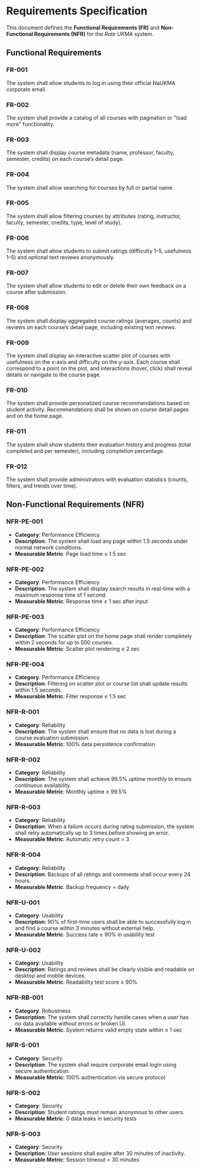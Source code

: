 # Requirements Specification

This document defines the **Functional Requirements (FR)** and **Non-Functional Requirements (NFR)** for the _Rate UKMA_ system.

## Functional Requirements

### FR-001

The system shall allow students to log in using their official NaUKMA corporate email.

### FR-002

The system shall provide a catalog of all courses with pagination or "load more" functionality.

### FR-003

The system shall display course metadata (name, professor, faculty, semester, credits) on each course’s detail page.

### FR-004

The system shall allow searching for courses by full or partial name.

### FR-005

The system shall allow filtering courses by attributes (rating, instructor, faculty, semester, credits, type, level of study).

### FR-006

The system shall allow students to submit ratings (difficulty 1–5, usefulness 1–5) and optional text reviews anonymously.

### FR-007

The system shall allow students to edit or delete their own feedback on a course after submission.

### FR-008

The system shall display aggregated course ratings (averages, counts) and reviews on each course’s detail page, including existing text reviews.

### FR-009

The system shall display an interactive scatter plot of courses with usefulness on the x-axis and difficulty on the y-axis. Each course shall correspond to a point on the plot, and interactions (hover, click) shall reveal details or navigate to the course page.

### FR-010

The system shall provide personalized course recommendations based on student activity. Recommendations shall be shown on course detail pages and on the home page.

### FR-011

The system shall show students their evaluation history and progress (total completed and per semester), including completion percentage.

### FR-012

The system shall provide administrators with evaluation statistics (counts, filters, and trends over time).

## Non-Functional Requirements (NFR)

### NFR-PE-001

- **Category**: Performance Efficiency
- **Description**: The system shall load any page within 1.5 seconds under normal network conditions.
- **Measurable Metric**: Page load time ≤ 1.5 sec

### NFR-PE-002

- **Category**: Performance Efficiency
- **Description**: The system shall display search results in real-time with a maximum response time of 1 second.
- **Measurable Metric**: Response time ≤ 1 sec after input

### NFR-PE-003

- **Category**: Performance Efficiency
- **Description**: The scatter plot on the home page shall render completely within 2 seconds for up to 500 courses.
- **Measurable Metric**: Scatter plot rendering ≤ 2 sec

### NFR-PE-004

- **Category**: Performance Efficiency
- **Description**: Filtering on scatter plot or course list shall update results within 1.5 seconds.
- **Measurable Metric**: Filter response ≤ 1.5 sec

### NFR-R-001

- **Category**: Reliability
- **Description**: The system shall ensure that no data is lost during a course evaluation submission.
- **Measurable Metric**: 100% data persistence confirmation

### NFR-R-002

- **Category**: Reliability
- **Description**: The system shall achieve 99.5% uptime monthly to ensure continuous availability.
- **Measurable Metric**: Monthly uptime ≥ 99.5%

### NFR-R-003

- **Category**: Reliability
- **Description**: When a failure occurs during rating submission, the system shall retry automatically up to 3 times before showing an error.
- **Measurable Metric**: Automatic retry count = 3

### NFR-R-004

- **Category**: Reliability
- **Description**: Backups of all ratings and comments shall occur every 24 hours.
- **Measurable Metric**: Backup frequency = daily

### NFR-U-001

- **Category**: Usability
- **Description**: 90% of first-time users shall be able to successfully log in and find a course within 3 minutes without external help.
- **Measurable Metric**: Success rate ≥ 90% in usability test

### NFR-U-002

- **Category**: Usability
- **Description**: Ratings and reviews shall be clearly visible and readable on desktop and mobile devices.
- **Measurable Metric**: Readability test score ≥ 90%

### NFR-RB-001

- **Category**: Robustness
- **Description**: The system shall correctly handle cases when a user has no data available without errors or broken UI.
- **Measurable Metric**: System returns valid empty state within ≤ 1 sec

### NFR-S-001

- **Category**: Security
- **Description**: The system shall require corporate email login using secure authentication.
- **Measurable Metric**: 100% authentication via secure protocol

### NFR-S-002

- **Category**: Security
- **Description**: Student ratings must remain anonymous to other users.
- **Measurable Metric**: 0 data leaks in security tests

### NFR-S-003

- **Category**: Security
- **Description**: User sessions shall expire after 30 minutes of inactivity.
- **Measurable Metric**: Session timeout = 30 minutes
